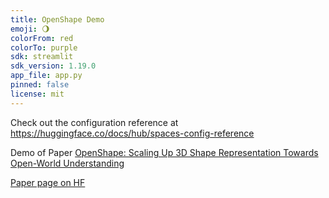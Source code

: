 ```yaml
---
title: OpenShape Demo
emoji: 🌖
colorFrom: red
colorTo: purple
sdk: streamlit
sdk_version: 1.19.0
app_file: app.py
pinned: false
license: mit
---
```


Check out the configuration reference at https://huggingface.co/docs/hub/spaces-config-reference

Demo of Paper [OpenShape: Scaling Up 3D Shape Representation Towards Open-World Understanding](https://arxiv.org/abs/2305.10764)

[Paper page on HF](https://huggingface.co/papers/2305.10764)